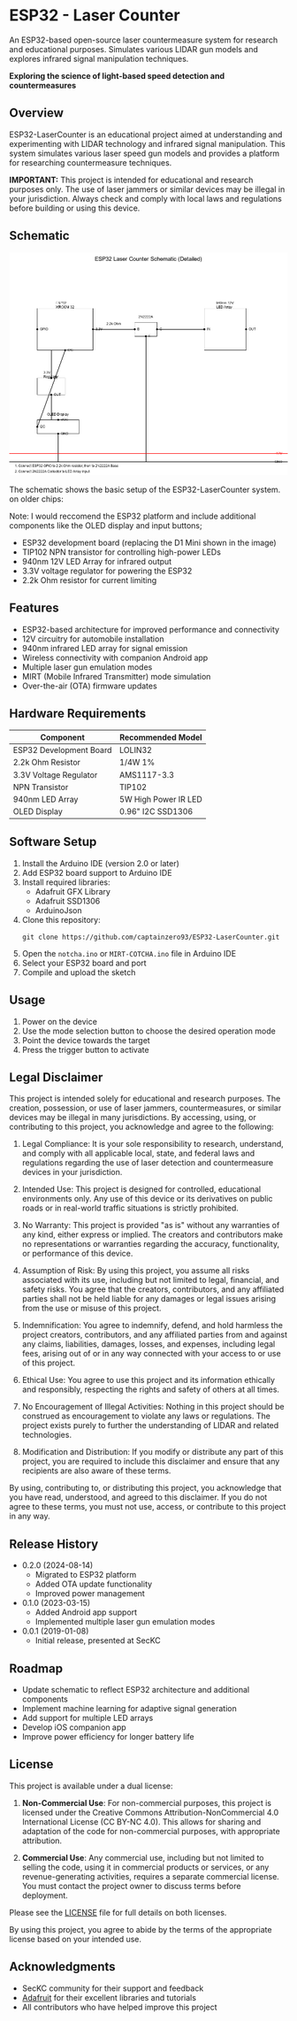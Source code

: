 # ESP32 - Laser Counter

An ESP32-based open-source laser countermeasure system for research and educational purposes. Simulates various LIDAR gun models and explores infrared signal manipulation techniques.

**Exploring the science of light-based speed detection and countermeasures**

## Overview

ESP32-LaserCounter is an educational project aimed at understanding and experimenting with LIDAR technology and infrared signal manipulation. This system simulates various laser speed gun models and provides a platform for researching countermeasure techniques.

**IMPORTANT:** This project is intended for educational and research purposes only. The use of laser jammers or similar devices may be illegal in your jurisdiction. Always check and comply with local laws and regulations before building or using this device.

## Schematic

![OLD Schematic](https://github.com/captainzero93/ESP32-LaserCounter/blob/master/images/schematic.png)

The schematic shows the basic setup of the ESP32-LaserCounter system. on older chips:

Note: I would reccomend the ESP32 platform and include additional components like the OLED display and input buttons;

- ESP32 development board (replacing the D1 Mini shown in the image)
- TIP102 NPN transistor for controlling high-power LEDs
- 940nm 12V LED Array for infrared output
- 3.3V voltage regulator for powering the ESP32
- 2.2k Ohm resistor for current limiting

## Features

- ESP32-based architecture for improved performance and connectivity
- 12V circuitry for automobile installation
- 940nm infrared LED array for signal emission
- Wireless connectivity with companion Android app
- Multiple laser gun emulation modes
- MIRT (Mobile Infrared Transmitter) mode simulation
- Over-the-air (OTA) firmware updates

## Hardware Requirements

| Component | Recommended Model |
|-----------|-------------------|
| ESP32 Development Board | LOLIN32 | 
| 2.2k Ohm Resistor | 1/4W 1% |
| 3.3V Voltage Regulator | AMS1117-3.3 |
| NPN Transistor | TIP102 |
| 940nm LED Array | 5W High Power IR LED |
| OLED Display | 0.96" I2C SSD1306 |

## Software Setup

1. Install the Arduino IDE (version 2.0 or later)
2. Add ESP32 board support to Arduino IDE
3. Install required libraries:
   - Adafruit GFX Library
   - Adafruit SSD1306
   - ArduinoJson
4. Clone this repository:
   ```
   git clone https://github.com/captainzero93/ESP32-LaserCounter.git
   ```
5. Open the `notcha.ino` or `MIRT-COTCHA.ino` file in Arduino IDE
6. Select your ESP32 board and port
7. Compile and upload the sketch

## Usage

1. Power on the device
2. Use the mode selection button to choose the desired operation mode
3. Point the device towards the target
4. Press the trigger button to activate

## Legal Disclaimer

This project is intended solely for educational and research purposes. The creation, possession, or use of laser jammers, countermeasures, or similar devices may be illegal in many jurisdictions. By accessing, using, or contributing to this project, you acknowledge and agree to the following:

1. Legal Compliance: It is your sole responsibility to research, understand, and comply with all applicable local, state, and federal laws and regulations regarding the use of laser detection and countermeasure devices in your jurisdiction.

2. Intended Use: This project is designed for controlled, educational environments only. Any use of this device or its derivatives on public roads or in real-world traffic situations is strictly prohibited.

3. No Warranty: This project is provided "as is" without any warranties of any kind, either express or implied. The creators and contributors make no representations or warranties regarding the accuracy, functionality, or performance of this device.

4. Assumption of Risk: By using this project, you assume all risks associated with its use, including but not limited to legal, financial, and safety risks. You agree that the creators, contributors, and any affiliated parties shall not be held liable for any damages or legal issues arising from the use or misuse of this project.

5. Indemnification: You agree to indemnify, defend, and hold harmless the project creators, contributors, and any affiliated parties from and against any claims, liabilities, damages, losses, and expenses, including legal fees, arising out of or in any way connected with your access to or use of this project.

6. Ethical Use: You agree to use this project and its information ethically and responsibly, respecting the rights and safety of others at all times.

7. No Encouragement of Illegal Activities: Nothing in this project should be construed as encouragement to violate any laws or regulations. The project exists purely to further the understanding of LIDAR and related technologies.

8. Modification and Distribution: If you modify or distribute any part of this project, you are required to include this disclaimer and ensure that any recipients are also aware of these terms.

By using, contributing to, or distributing this project, you acknowledge that you have read, understood, and agreed to this disclaimer. If you do not agree to these terms, you must not use, access, or contribute to this project in any way.

## Release History

- 0.2.0 (2024-08-14)
  - Migrated to ESP32 platform
  - Added OTA update functionality
  - Improved power management
- 0.1.0 (2023-03-15)
  - Added Android app support
  - Implemented multiple laser gun emulation modes
- 0.0.1 (2019-01-08)
  - Initial release, presented at SecKC

## Roadmap

- Update schematic to reflect ESP32 architecture and additional components
- Implement machine learning for adaptive signal generation
- Add support for multiple LED arrays
- Develop iOS companion app
- Improve power efficiency for longer battery life

## License

This project is available under a dual license:

1. **Non-Commercial Use**: For non-commercial purposes, this project is licensed under the Creative Commons Attribution-NonCommercial 4.0 International License (CC BY-NC 4.0). This allows for sharing and adaptation of the code for non-commercial purposes, with appropriate attribution.

2. **Commercial Use**: Any commercial use, including but not limited to selling the code, using it in commercial products or services, or any revenue-generating activities, requires a separate commercial license. You must contact the project owner to discuss terms before deployment.

Please see the [LICENSE](https://github.com/captainzero93/ESP32-LaserCounter/blob/master/LICENSE) file for full details on both licenses.

By using this project, you agree to abide by the terms of the appropriate license based on your intended use.

## Acknowledgments

- SecKC community for their support and feedback
- [Adafruit](https://www.adafruit.com/) for their excellent libraries and tutorials
- All contributors who have helped improve this project
